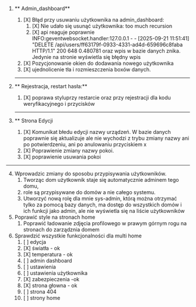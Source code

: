 1. ** Admin_dashboard**

   1. [X] Błąd przy usuwaniu użytkownika na admin_dashboard:
       1. [X] Nie udało się usunąć użytkownika: too much recursion
       2. [X] api reaguje poprawnie INFO:geventwebsocket.handler:127.0.0.1 - - [2025-09-21 11:51:41] "DELETE /api/users/ff63179f-0933-4331-ad4d-659696c8faba HTTP/1.1" 200 648 0.480781 oraz wpis w bazie danych znika. Jedynie na stronie wyświetla się błędny wpis
   2. [X] Pozycjonowanie okien do dodawania nowego użytkownika
   3. [X] ujednolicenie tła i rozmieszczenia  boxów danych.

   ---
2. ** Rejestracja, restart hasła:**

   1. [X] poprawa styluprzy restarcie oraz przy rejestracji dla kodu weryfikacyjnego i przycisków

   ---
3. ** Strona Edycji

   1. [X] Komunikat błedu edycji nazwy urządzeń. W bazie danych poprawnie się aktualizuje ale nie wychodzi z trybu zmiany nazwy ani po potwierdzeniu, ani po anulowaniu przyciskiem x
   2. [X] Poprawienie zmiany nazwy pokoi.
   3. [X] poprawienie usuwania pokoi

---



4. Wprowadzic zmiany do sposobu przypisywania użytkowników.
   1. Tworząc dom użytkownik staje się automatycznie adminem tego domu,
   2. role są przypisywane do domów a nie całego systemu.
   3. Utworzyć nową rolę dla mnie sys-admin, którą można otrzymać tylko za pomocą bazy danych, ma dostęp do wszystkich domów i ich funkcji jako admin, ale nie wyświetla się na liście użytkowników
5. Poprawić style na stronach home
   1. Poprawić ładowanie zdjęcia profilowego w prawym górnym rogu na stronach do zarządznia domem
6. Sprawdzić wszystkie funkcjonalności dla multi home
   1. [ ] edycja
   2. [X] światła - ok
   3. [X] temperatura - ok
   4. [ ] admin dashboard
   5. [ ] ustawienia
   6. [ ] ustawienia użytkownika
   7. [X] zabezpieczenia -ok
   8. [X] strona głowna - ok
   9. [ ] strona 404
   1. [ ] strony home
